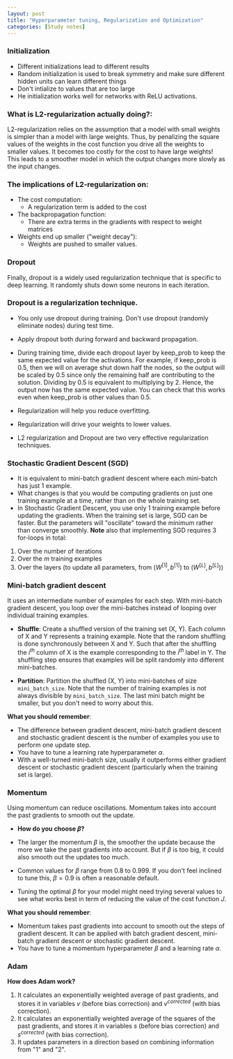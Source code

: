 ```yaml
---
layout: post
title: "Hyperparameter tuning, Regularization and Optimization"
categories: [Study notes]
---
```


### Initialization
* Different initializations lead to different results
* Random initialization is used to break symmetry and make sure different hidden units can learn different things
* Don't intialize to values that are too large
* He initialization works well for networks with ReLU activations.

### What is L2-regularization actually doing?:

L2-regularization relies on the assumption that a model with small weights is simpler than a model with large weights. Thus, by penalizing the square values of the weights in the cost function you drive all the weights to smaller values. It becomes too costly for the cost to have large weights! This leads to a smoother model in which the output changes more slowly as the input changes.

### The implications of L2-regularization on:

* The cost computation:
  * A regularization term is added to the cost
* The backpropagation function:
  * There are extra terms in the gradients with respect to weight matrices
* Weights end up smaller ("weight decay"):
  * Weights are pushed to smaller values.

### Dropout
Finally, dropout is a widely used regularization technique that is specific to deep learning. It randomly shuts down some neurons in each iteration.

### Dropout is a regularization technique.
* You only use dropout during training. Don't use dropout (randomly eliminate nodes) during test time.
* Apply dropout both during forward and backward propagation.
* During training time, divide each dropout layer by keep_prob to keep the same expected value for the activations. For example, if keep_prob is 0.5, then we will on average shut down half the nodes, so the output will be scaled by 0.5 since only the remaining half are contributing to the solution. Dividing by 0.5 is equivalent to multiplying by 2. Hence, the output now has the same expected value. You can check that this works even when keep_prob is other values than 0.5.

* Regularization will help you reduce overfitting.
* Regularization will drive your weights to lower values.
* L2 regularization and Dropout are two very effective regularization techniques.

### Stochastic Gradient Descent (SGD)
* It is equivalent to mini-batch gradient descent where each mini-batch has just 1 example.
* What changes is that you would be computing gradients on just one training example at a time, rather than on the whole training set.
* In Stochastic Gradient Descent, you use only 1 training example before updating the gradients. When the training set is large, SGD can be faster. But the parameters will "oscillate" toward the minimum rather than converge smoothly.
**Note** also that implementing SGD requires 3 for-loops in total:
1. Over the number of iterations
2. Over the $m$ training examples
3. Over the layers (to update all parameters, from $(W^{[1]},b^{[1]})$ to $(W^{[L]},b^{[L]})$)

### Mini-batch gradient descent
It uses an intermediate number of examples for each step. With mini-batch gradient descent, you loop over the mini-batches instead of looping over individual training examples.

- **Shuffle**: Create a shuffled version of the training set (X, Y). Each column of X and Y represents a training example. Note that the random shuffling is done synchronously between X and Y. Such that after the shuffling the $i^{th}$ column of X is the example corresponding to the $i^{th}$ label in Y. The shuffling step ensures that examples will be split randomly into different mini-batches.

- **Partition**: Partition the shuffled (X, Y) into mini-batches of size `mini_batch_size`. Note that the number of training examples is not always divisible by `mini_batch_size`. The last mini batch might be smaller, but you don't need to worry about this.

**What you should remember**:
- The difference between gradient descent, mini-batch gradient descent and stochastic gradient descent is the number of examples you use to perform one update step.
- You have to tune a learning rate hyperparameter $\alpha$.
- With a well-turned mini-batch size, usually it outperforms either gradient descent or stochastic gradient descent (particularly when the training set is large).

### Momentum
Using momentum can reduce oscillations.
Momentum takes into account the past gradients to smooth out the update.

- **How do you choose $\beta$?**

- The larger the momentum $\beta$ is, the smoother the update because the more we take the past gradients into account. But if $\beta$ is too big, it could also smooth out the updates too much.
- Common values for $\beta$ range from 0.8 to 0.999. If you don't feel inclined to tune this, $\beta = 0.9$ is often a reasonable default.
- Tuning the optimal $\beta$ for your model might need trying several values to see what works best in term of reducing the value of the cost function $J$.

**What you should remember**:
- Momentum takes past gradients into account to smooth out the steps of gradient descent. It can be applied with batch gradient descent, mini-batch gradient descent or stochastic gradient descent.
- You have to tune a momentum hyperparameter $\beta$ and a learning rate $\alpha$.

### Adam

**How does Adam work?**
1. It calculates an exponentially weighted average of past gradients, and stores it in variables $v$ (before bias correction) and $v^{corrected}$ (with bias correction).
2. It calculates an exponentially weighted average of the squares of the past gradients, and  stores it in variables $s$ (before bias correction) and $s^{corrected}$ (with bias correction).
3. It updates parameters in a direction based on combining information from "1" and "2".
